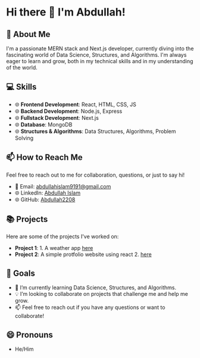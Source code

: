 # Hi there 👋 I'm Abdullah!

## 🚀 About Me

I'm a passionate MERN stack and Next.js developer, currently diving into the fascinating world of Data Science, Structures, and Algorithms. I'm always eager to learn and grow, both in my technical skills and in my understanding of the world.

## 💻 Skills

- 🌐 **Frontend Development**: React, HTML, CSS, JS
- 🌐 **Backend Development**: Node.js, Express
- 🌐 **Fullstack Development**: Next.js
- 🌐 **Database**: MongoDB
- 🌐 **Structures & Algorithms**: Data Structures, Algorithms, Problem Solving

## 📫 How to Reach Me

Feel free to reach out to me for collaboration, questions, or just to say hi!

- 📧 Email: [abdullahislam9191@gmail.com](mailto:abdullahislam9191@gmail.com)
- 🌐 LinkedIn: [Abdullah Islam](https://www.linkedin.com/in/abdullah-islam-857816254)
- 🌐 GitHub: [Abdullah2208](https://github.com/Abdullah2208)

## 📚 Projects

Here are some of the projects I've worked on:

- **Project 1**: 1. A weather app [here](https://weather-aaap.netlify.app/)
- **Project 2**:  A simple protfolio website using react 2. [here](https://idianly.netlify.app/)

<!--## 📝 Blog

I also write about my learning journey and projects on my blog. Check it out here: [Your Blog](#) -->

## 🎯 Goals

- 🌱 I’m currently learning Data Science, Structures, and Algorithms.
- 💡 I’m looking to collaborate on projects that challenge me and help me grow.
- 📫 Feel free to reach out if you have any questions or want to collaborate!

## 😄 Pronouns

- He/Him

<!--## 📄 License

This project is licensed under the MIT License - see the [LICENSE.md](LICENSE.md) file for details. -->

